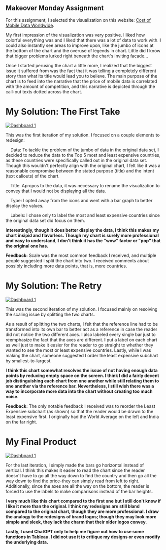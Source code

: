 ## Makeover Monday Assignment

For this assignment, I selected the visualization on this website: [Cost of Mobile Data Worldwide](https://www.visualcapitalist.com/cost-of-mobile-data-worldwide/). 

My first impression of the visualization was very positive. I liked how colorful everything was and I liked that there was a lot of data to work with. I could also instantly see areas to improve upon, like the jumbo of icons at the bottom of the chart and the overuse of legends in chart. Little did I know that bigger problems lurked right beneath the chart's inviting facade...

Once I started perusing the chart a little more, I realized that the biggest issue it suffered from was the fact that it was telling a completely different story than what its title would lead you to believe. The main purpose of the chart is to feed into the narrative that the price of mobile data is correlated with the amount of competition, and this narrative is depicted through the call-out texts dotted across the chart.

# My Solution: The First Take

<div class='tableauPlaceholder' id='viz1758132304537' style='position: relative'><noscript><a href='#'><img alt='Dashboard 1 ' src='https:&#47;&#47;public.tableau.com&#47;static&#47;images&#47;Mo&#47;MostandLeastExpensiveCostof1GB&#47;Dashboard1&#47;1_rss.png' style='border: none' /></a></noscript><object class='tableauViz'  style='display:none;'><param name='host_url' value='https%3A%2F%2Fpublic.tableau.com%2F' /> <param name='embed_code_version' value='3' /> <param name='site_root' value='' /><param name='name' value='MostandLeastExpensiveCostof1GB&#47;Dashboard1' /><param name='tabs' value='no' /><param name='toolbar' value='yes' /><param name='static_image' value='https:&#47;&#47;public.tableau.com&#47;static&#47;images&#47;Mo&#47;MostandLeastExpensiveCostof1GB&#47;Dashboard1&#47;1.png' /> <param name='animate_transition' value='yes' /><param name='display_static_image' value='yes' /><param name='display_spinner' value='yes' /><param name='display_overlay' value='yes' /><param name='display_count' value='yes' /><param name='language' value='en-US' /></object></div>                
<script type='text/javascript'>                    
  var divElement = document.getElementById('viz1758132304537');                    
  var vizElement = divElement.getElementsByTagName('object')[0];                    
  if ( divElement.offsetWidth > 800 ) { vizElement.style.width='1000px';vizElement.style.height='827px';} else if ( divElement.offsetWidth > 500 ) { vizElement.style.width='1000px';vizElement.style.height='827px';} else { vizElement.style.width='100%';vizElement.style.height='727px';}                     
  var scriptElement = document.createElement('script');                    
  scriptElement.src = 'https://public.tableau.com/javascripts/api/viz_v1.js';                    vizElement.parentNode.insertBefore(scriptElement, vizElement);                
</script>

This was the first iteration of my solution. I focused on a couple elements to redesign:

&nbsp;&nbsp;&nbsp;&nbsp;Data: To tackle the problem of the jumbo of data in the original data set, I decided to reduce the data to the Top 5 most and least expensive countries, as these countries were specifically called out in the original data set. Though this wouldn't perfectly align with the original chart, I felt like it was a reasonable compromise between the stated purpose (title) and the intent (text callouts) of the chart. 

&nbsp;&nbsp;&nbsp;&nbsp;Title: Apropos to the data, it was necessary to rename the visualization to convey that I would not be displaying all the data.

&nbsp;&nbsp;&nbsp;&nbsp;Type: I opted away from the icons and went with a bar graph to better display the values. 

&nbsp;&nbsp;&nbsp;&nbsp;Labels: I chose only to label the most and least expensive countries since the original data set did focus on them. 
  
**Interestingly, though it does better display the data, I think this makes my chart insipid and flavorless. Though my chart is surely more professional and easy to understand, I don't think it has the "wow" factor or "pop" that the original one has.**

**Feedback:** Scale was the most common feedback I received, and multiple people suggested I split the chart into two. I received comments about possibly including more data points, that is, more countries. 

# My Solution: The Retry

<div class='tableauPlaceholder' id='viz1758133837695' style='position: relative'><noscript><a href='#'><img alt='Dashboard 1 ' src='https:&#47;&#47;public.tableau.com&#47;static&#47;images&#47;Co&#47;Costof1GBRevised&#47;Dashboard1&#47;1_rss.png' style='border: none' /></a></noscript><object class='tableauViz'  style='display:none;'><param name='host_url' value='https%3A%2F%2Fpublic.tableau.com%2F' /> <param name='embed_code_version' value='3' /> <param name='site_root' value='' /><param name='name' value='Costof1GBRevised&#47;Dashboard1' /><param name='tabs' value='no' /><param name='toolbar' value='yes' /><param name='static_image' value='https:&#47;&#47;public.tableau.com&#47;static&#47;images&#47;Co&#47;Costof1GBRevised&#47;Dashboard1&#47;1.png' /> <param name='animate_transition' value='yes' /><param name='display_static_image' value='yes' /><param name='display_spinner' value='yes' /><param name='display_overlay' value='yes' /><param name='display_count' value='yes' /><param name='language' value='en-US' /><param name='filter' value='publish=yes' /></object></div>                
<script type='text/javascript'>                    
  var divElement = document.getElementById('viz1758133837695');                    
  var vizElement = divElement.getElementsByTagName('object')[0];                    
  if ( divElement.offsetWidth > 800 ) { vizElement.style.width='1000px';vizElement.style.height='827px';} else if ( divElement.offsetWidth > 500 ) { vizElement.style.width='1000px';vizElement.style.height='827px';} else { vizElement.style.width='100%';vizElement.style.height='777px';}                     
  var scriptElement = document.createElement('script');                    
  scriptElement.src = 'https://public.tableau.com/javascripts/api/viz_v1.js';                    vizElement.parentNode.insertBefore(scriptElement, vizElement);                
</script>

This was the second iteration of my solution. I focused mainly on resolving the scaling issue by splitting the two charts. 

As a result of splitting the two charts, I felt that the reference line had to be transformed into its own bar to better act as a reference in case the reader did not notice the two different axes. I also labeled every single bar just to reemphasize the fact that the axes are different. I put a label on each chart as well just to make it easier for the reader to go straight to whether they wanted to see the most or least expensive countries. Lastly, while I was making the chart, someone suggested I order the least expensive subchart by smallest-to-largest.

**I think this chart somewhat resolves the issue of not having enough data points by reducing empty space on the screen. I think I did a fairly decent job distinguishing each chart from one another while still relating them to one another via the reference bar. Nevertheless, I still wish there was a way to incorporate more data into the chart without creating too much noise.**

**Feedback:** The only notable feedback I received was to reorder the Least Expensive subchart (as shown) so that the reader would be drawn to the least expensive first. I originally had the World Average on the left and India on the far right.

# My Final Product

<div class='tableauPlaceholder' id='viz1758135689918' style='position: relative'><noscript><a href='#'><img alt='Dashboard 1 ' src='https:&#47;&#47;public.tableau.com&#47;static&#47;images&#47;Co&#47;Costof1GBRevisedFinal&#47;Dashboard1&#47;1_rss.png' style='border: none' /></a></noscript><object class='tableauViz'  style='display:none;'><param name='host_url' value='https%3A%2F%2Fpublic.tableau.com%2F' /> <param name='embed_code_version' value='3' /> <param name='site_root' value='' /><param name='name' value='Costof1GBRevisedFinal&#47;Dashboard1' /><param name='tabs' value='no' /><param name='toolbar' value='yes' /><param name='static_image' value='https:&#47;&#47;public.tableau.com&#47;static&#47;images&#47;Co&#47;Costof1GBRevisedFinal&#47;Dashboard1&#47;1.png' /> <param name='animate_transition' value='yes' /><param name='display_static_image' value='yes' /><param name='display_spinner' value='yes' /><param name='display_overlay' value='yes' /><param name='display_count' value='yes' /><param name='language' value='en-US' /><param name='filter' value='publish=yes' /></object></div>                
<script type='text/javascript'>                    
  var divElement = document.getElementById('viz1758135689918');                    
  var vizElement = divElement.getElementsByTagName('object')[0];                    
  if ( divElement.offsetWidth > 800 ) { vizElement.style.width='1000px';vizElement.style.height='827px';} else if ( divElement.offsetWidth > 500 ) { vizElement.style.width='1000px';vizElement.style.height='827px';} else { vizElement.style.width='100%';vizElement.style.height='777px';}                     
  var scriptElement = document.createElement('script');                    
  scriptElement.src = 'https://public.tableau.com/javascripts/api/viz_v1.js';                    vizElement.parentNode.insertBefore(scriptElement, vizElement);                
</script>

For the last iteration, I simply made the bars go horizontal instead of vertical. I think this makes it easier to read the chart since the reader doesn't have to go all the way down to find the country and then go all the way down to find the price-they can simply read from left to right. Additionally, since the axes are all the way on the bottom, the reader is forced to use the labels to make comparisons instead of the bar heights.

**I very much like this chart compared to the first one but I still don't know if I like it more than the original. I think my redesigns are still bland compared to the original chart, though they are more professional. I draw the analogy to the redesigns of brand logos; though they may look more simple and sleek, they lack the charm that their older logos convey.**

**Lastly, I used ChatGPT only to help me figure out how to use some functions in Tableau. I did not use it to critique my designs or even modify the underlying data.**
